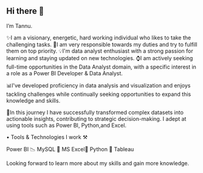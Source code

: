 ## Hi there 👋
I’m Tannu.

✨I am a visionary, energetic, hard working individual who likes to take the challenging tasks. 🥇I am very responsible towards my duties and try to fulfill them on top priority. 💡I'm data analyst  enthusiast with a strong passion for learning and staying updated on new technologies. ⌚I am actively seeking full-time opportunities in the Data Analyst  domain, with a specific interest in a role as a Power BI Developer & Data Analyst.

📊l've developed proficiency in data analysis and visualization and enjoys tackling challenges while continually seeking opportunities to expand this knowledge and skills.

🚀In this journey I have successfully transformed complex datasets into actionable insights, contributing to strategic decision-making. I adept at using tools such as Power BI, Python,and Excel.

• Tools & Technologies I work ⚒

Power BI 📉
MySQL 🔎
MS Excel🎯
Python 🐍
Tableau 

Looking forward to learn more about my skills and gain more knowledge.
